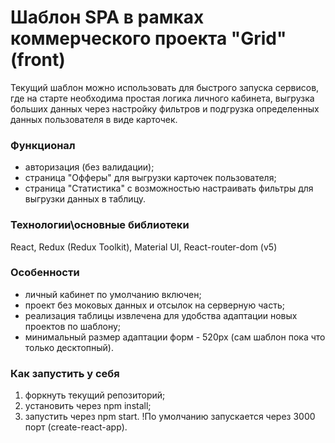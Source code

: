 # Шаблон SPA в рамках коммерческого проекта "Grid" (front)
Текущий шаблон можно использовать для быстрого запуска сервисов, где на старте необходима простая логика личного кабинета, выгрузка больших данных через настройку фильтров и подгрузка определенных данных пользователя в виде карточек.

### Функционал
- авторизация (без валидации);
- страница "Офферы" для выгрузки карточек пользователя;
- страница "Статистика" с возможностью настраивать фильтры для выгрузки данных в таблицу. 

### Технологии\основные библиотеки
React, Redux (Redux Toolkit), Material UI, React-router-dom (v5)

### Особенности
- личный кабинет по умолчанию включен;
- проект без моковых данных и отсылок на серверную часть;
- реализация таблицы извлечена для удобства адаптации новых проектов по шаблону;
- минимальный размер адаптации форм - 520px (сам шаблон пока что только десктопный).

### Как запустить у себя
1. форкнуть текущий репозиторий;
2. установить через npm install;
3. запустить через npm start.
!По умолчанию запускается через 3000 порт (create-react-app).

